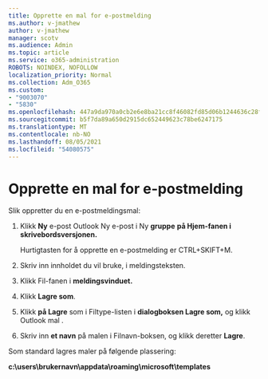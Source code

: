 ```yaml
---
title: Opprette en mal for e-postmelding
ms.author: v-jmathew
author: v-jmathew
manager: scotv
ms.audience: Admin
ms.topic: article
ms.service: o365-administration
ROBOTS: NOINDEX, NOFOLLOW
localization_priority: Normal
ms.collection: Adm_O365
ms.custom:
- "9003070"
- "5830"
ms.openlocfilehash: 447a9da970a0cb2e6e8ba21cc8f46082fd85d06b1244636c28fdebc2d911531d
ms.sourcegitcommit: b5f7da89a650d2915dc652449623c78be6247175
ms.translationtype: MT
ms.contentlocale: nb-NO
ms.lasthandoff: 08/05/2021
ms.locfileid: "54080575"
---
```

# <a name="create-an-email-message-template"></a>Opprette en mal for e-postmelding

Slik oppretter du en e-postmeldingsmal:

1. Klikk **Ny** e-post Outlook Ny e-post i Ny **gruppe** **på Hjem-fanen i skrivebordsversjonen.**

    Hurtigtasten for å opprette en e-postmelding er CTRL+SKIFT+M.

2. Skriv inn innholdet du vil bruke, i meldingsteksten.
3. Klikk Fil-fanen i **meldingsvinduet.**
4. Klikk **Lagre som**.
5. Klikk **på Lagre** som i  Filtype-listen i **dialogboksen Lagre som,** og klikk Outlook mal .
6. Skriv inn **et navn** på malen i Filnavn-boksen, og klikk deretter **Lagre**.

Som standard lagres maler på følgende plassering:

**c:\users\brukernavn\appdata\roaming\microsoft\templates**
